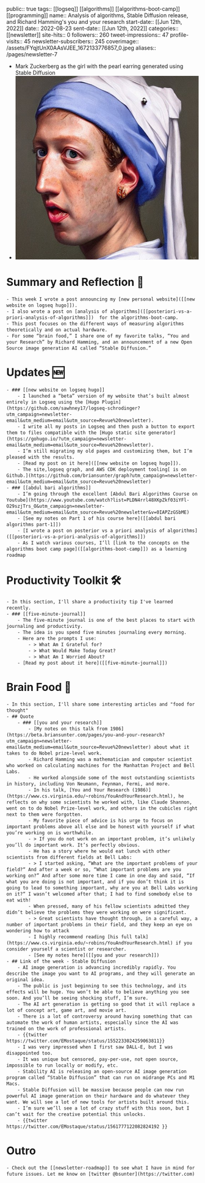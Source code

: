 public:: true
tags:: [[logseq]] [[algorithms]] [[algorithms-boot-camp]] [[programming]]
name:: Analysis of algorithms, Stable Diffusion release, and Richard Hamming's you and your research
start-date:: [[Jun 12th, 2022]]
date:: 2022-08-23
sent-date:: [[Jun 12th, 2022]]
categories:: [[newsletter]]
site-hits:: 0
followers:: 260
tweet-impressions:: 47
profile-visits:: 45
newsletter-subscribers:: 245
coverimage:: /assets/FYqjtUnX0AAsVJEE_1672133776857_0.jpeg
aliases:: /pages/newsletter-7

- Mark Zuckerberg as the girl with the pearl earring generated using Stable Diffusion
- ![FYqjtUnX0AAsVJEE.jpeg](../assets/FYqjtUnX0AAsVJEE_1672133776857_0.jpeg)
# Summary and Reflection 🤔
	- This week I wrote a post announcing my [new personal website]([[new website on logseq hugo]]).
	- I also wrote a post on [analysis of algorithms]([[posteriori-vs-a-priori-analysis-of-algorithms]])  for the algorithms-boot-camp.
	- This post focuses on the different ways of measuring algorithms theoretically and on actual hardware.
	- For some “brain food,” I share one of my favorite talks, “You and your Research” by Richard Hamming, and an announcement of a new Open Source image generation AI called “Stable Diffusion.”
# Updates 🆕
	- ### [[new website on logseq hugo]]
		- I launched a “beta” version of my website that’s built almost entirely in Logseq using the [Hugo Plugin](https://github.com/sawhney17/logseq-schrodinger?utm_campaign=newsletter-email&utm_medium=email&utm_source=Revue%20newsletter).
		- I write all my posts in Logseq and then push a button to export them to files compatible with the [Hugo static site generator](https://gohugo.io/?utm_campaign=newsletter-email&utm_medium=email&utm_source=Revue%20newsletter).
		- I’m still migrating my old pages and customizing them, but I’m pleased with the results.
		- [Read my post on it here]([[new website on logseq hugo]]).
		- The site,logseq graph, and AWS CDK deployment tooling[ is on Github.](https://github.com/briansunter/graph?utm_campaign=newsletter-email&utm_medium=email&utm_source=Revue%20newsletter)
	- ### [[abdul bari algorithms]]
		- I’m going through the excellent [Abdul Bari Algorithms Course on Youtube](https://www.youtube.com/watch?list=PLDN4rrl48XKpZkf03iYFl-O29szjTrs_O&utm_campaign=newsletter-email&utm_medium=email&utm_source=Revue%20newsletter&v=0IAPZzGSbME)
		- [See my notes on Part 1 of his course here]([[abdul bari algorithms part-1]])
		- [I wrote a post on posterior vs a priori analysis of algorithms] ([[posteriori-vs-a-priori-analysis-of-algorithms]])
		- As I watch various courses, I’ll [link to the concepts on the algorithms boot camp page]([[algorithms-boot-camp]]) as a learning roadmap
# Productivity Toolkit 🛠️
	- In this section, I'll share a productivity tip I've learned recently.
	- ### [[five-minute-journal]]
		- The five-minute journal is one of the best places to start with journaling and productivity.
		- The idea is you spend five minutes journaling every morning.
		- Here are the prompts I use:
			- > What Am I Grateful for?
			- > What Would Make Today Great?
			- > What Am I Worried About?
		- [Read my post about it here]([[five-minute-journal]])
# Brain Food 🧠
	- In this section, I'll share some interesting articles and "food for thought"
	- ## Quote
		- ### [[you and your research]]
			- [My notes on this talk from 1986](https://beta.briansunter.com/pages/you-and-your-research?utm_campaign=newsletter-email&utm_medium=email&utm_source=Revue%20newsletter) about what it takes to do Nobel prize-level work.
			- Richard Hamming was a mathematician and computer scientist who worked on calculating machines for the Manhattan Project and Bell Labs.
			- He worked alongside some of the most outstanding scientists in history, including Von Neumann, Feynman, Fermi, and more.
			- In his talk, [You and Your Research (1986)](https://www.cs.virginia.edu/~robins/YouAndYourResearch.html), he reflects on why some scientists he worked with, like Claude Shannon, went on to do Nobel Prize-level work, and others in the cubicles right next to them were forgotten.
			- My favorite piece of advice is his urge to focus on important problems above all else and be honest with yourself if what you’re working on is worthwhile.
			- > If you do not work on an important problem, it’s unlikely you’ll do important work. It’s perfectly obvious.
			- He has a story where he would eat lunch with other scientists from different fields at Bell Labs:
			- > I started asking, “What are the important problems of your field?“ And after a week or so, “What important problems are you working on?” And after some more time I came in one day and said, “If what you are doing is not important, and if you don’t think it is going to lead to something important, why are you at Bell Labs working on it?“ I wasn’t welcomed after that; I had to find somebody else to eat with!
			- When pressed, many of his fellow scientists admitted they didn’t believe the problems they were working on were significant.
			- > Great scientists have thought through, in a careful way, a number of important problems in their field, and they keep an eye on wondering how to attack
			- I highly recommend reading [his full talk](https://www.cs.virginia.edu/~robins/YouAndYourResearch.html) if you consider yourself a scientist or researcher.
			- [See my notes here]([[you and your research]])
	- ## Link of the week - Stable Diffusion
		- AI image generation is advancing incredibly rapidly. You describe the image you want to AI programs, and they will generate an original idea.
		- The public is just beginning to see this technology, and its effects will be huge. You won’t be able to believe anything you see soon. And you’ll be seeing shocking stuff, I’m sure.
		- The AI art generation is getting so good that it will replace a lot of concept art, game art, and movie art.
		- There is a lot of controversy around having something that can automate the work of human artists, especially since the AI was trained on the work of professional artists.
		- {{twitter https://twitter.com/EMostaque/status/1552233024259063811}}
		- I was very impressed when I first saw DALL-E, but I was disappointed too.
		- It was unique but censored, pay-per-use, not open source, impossible to run locally or modify, etc.
		- Stability AI is releasing an open-source AI image generation program called “Stable Diffusion” that can run on midrange PCs and M1 Macs.
		- Stable Diffusion will be massive because people can now run powerful AI image generation on their hardware and do whatever they want. We will see a lot of new tools for artists built around this.
		- I’m sure we’ll see a lot of crazy stuff with this soon, but I can’t wait for the creative potential this unlocks.
		- {{twitter https://twitter.com/EMostaque/status/1561777122082824192 }}
# Outro
	- Check out the [[newsletter-roadmap]] to see what I have in mind for future issues. Let me know on [twitter @bsunter](https://twitter.com)